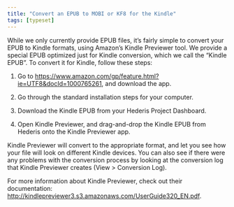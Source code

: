 ```yaml
---
title: "Convert an EPUB to MOBI or KF8 for the Kindle"
tags: [typeset]
---
```

 
<html><body><section data-type="chapter" class="hsecchapter" data-hederis-type="hsecchapter" id="convert-to-kindle" data-pi-attrs="id: convert-to-kindle; data-tags: typeset;" role="doc-chapter" data-tags="typeset" data-author-name=" " data-book-title=" " title="Convert an EPUB to MOBI or KF8 for the Kindle"><p class="hblkp" data-hederis-type="hblkp" id="pOnGoX3sQ">While we only currently provide EPUB files, it&#8217;s fairly simple to convert your EPUB to Kindle formats, using Amazon&#8217;s Kindle Previewer tool. We provide a special EPUB optimized just for Kindle conversion, which we call the &#8220;Kindle EPUB&#8221;. To convert it for Kindle, follow these steps:</p><ol class="hwprnumlist" data-hederis-type="hwprnumlist" id="pFr6gi47i"><li class="hblkoli" data-hederis-type="hblkoli" id="lifA7cBn4R"><p class="hblkoli" data-hederis-type="hblklip" id="pJdtuNi6p">Go to <a href="https://www.amazon.com/gp/feature.html?ie=UTF8&amp;docId=1000765261" class="hspana" data-hederis-type="hspana" id="pi815NCaR">https://www.amazon.com/gp/feature.html?ie=UTF8&amp;docId=1000765261</a>, and download the app.</p></li><li class="hblkoli" data-hederis-type="hblkoli" id="li5m1vDqdT"><p class="hblkoli" data-hederis-type="hblklip" id="py03CLAvg">Go through the standard installation steps for your computer.</p></li><li class="hblkoli" data-hederis-type="hblkoli" id="li1AofxrBm"><p class="hblkoli" data-hederis-type="hblklip" id="pn81V7IPj">Download the Kindle EPUB from your Hederis Project Dashboard.</p></li><li class="hblkoli" data-hederis-type="hblkoli" id="liWw7BILQT"><p class="hblkoli" data-hederis-type="hblklip" id="pNYJf842H">Open Kindle Previewer, and drag-and-drop the Kindle EPUB from Hederis onto the Kindle Previewer app.</p></li></ol><p class="hblkp" data-hederis-type="hblkp" id="pDTiPiDUe">Kindle Previewer will convert to the appropriate format, and let you see how your file will look on different Kindle devices. You can also see if there were any problems with the conversion process by looking at the conversion log that Kindle Previewer creates (View &gt; Conversion Log).</p><p class="hblkp" data-hederis-type="hblkp" id="pbIB8UadV">For more information about Kindle Previewer, check out their documentation: <a href="http://kindlepreviewer3.s3.amazonaws.com/UserGuide320_EN.pdf" class="hspana" data-hederis-type="hspana" id="pKUPpT7ms">http://kindlepreviewer3.s3.amazonaws.com/UserGuide320_EN.pdf</a>.</p></section></body></html>

